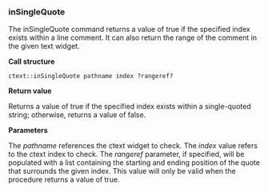 ### inSingleQuote

The inSingleQuote command returns a value of true if the specified index exists within a line comment.  It can also return the range of the comment in the given text widget.

**Call structure**

`ctext::inSingleQuote pathname index ?rangeref?`

**Return value**

Returns a value of true if the specified index exists within a single-quoted string; otherwise, returns a value of false.

**Parameters**

The _pathname_ references the ctext widget to check.  The _index_ value refers to the ctext index to check.  The _rangeref_ parameter, if specified, will be populated with a list containing the starting and ending position of the quote that surrounds the given index.  This value will only be valid when the procedure returns a value of true.